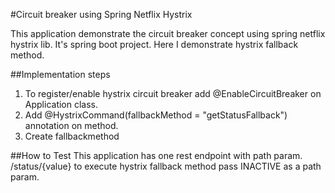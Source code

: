 #Circuit breaker using Spring Netflix Hystrix

This application demonstrate the circuit breaker concept using spring netflix hystrix lib.
It's spring boot project.
Here I demonstrate hystrix fallback method.


##Implementation steps
1. To register/enable hystrix circuit breaker add @EnableCircuitBreaker on Application class.
2. Add @HystrixCommand(fallbackMethod = "getStatusFallback") annotation on method.
3. Create fallbackmethod

##How to Test
This application has one rest endpoint with path param.
/status/{value}
to execute hystrix fallback method pass INACTIVE as a path param.



